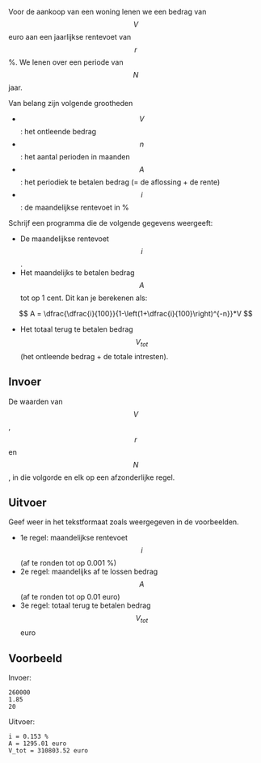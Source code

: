 Voor de aankoop van een woning lenen we een bedrag van $$V$$ euro aan een jaarlijkse rentevoet van $$r$$%. We lenen over een periode van $$N$$ jaar.

Van belang zijn volgende grootheden
* $$V$$ : het ontleende bedrag
* $$n$$ : het aantal perioden in maanden
* $$A$$ : het periodiek te betalen bedrag (= de aflossing + de rente)
* $$i$$ : de maandelijkse rentevoet in %

Schrijf een programma die de volgende gegevens weergeeft:
* De maandelijkse rentevoet $$i$$.
* Het maandelijks te betalen bedrag $$A$$ tot op 1 cent. Dit kan je berekenen als:

$$
A = \dfrac{\dfrac{i}{100}}{1-\left(1+\dfrac{i}{100}\right)^{-n}}*V
$$

* Het totaal terug te betalen bedrag $$V_{tot}$$ (het ontleende bedrag + de totale intresten).

## Invoer
De waarden van $$V$$, $$r$$ en $$N$$, in die volgorde en elk op een afzonderlijke regel.

## Uitvoer
Geef weer in het tekstformaat zoals weergegeven in de voorbeelden.
* 1e regel: maandelijkse rentevoet $$i$$ (af te ronden tot op 0.001 %)
* 2e regel: maandelijks af te lossen bedrag $$A$$ (af te ronden tot op 0.01 euro)
* 3e regel: totaal terug te betalen bedrag $$V_{tot}$$ euro

## Voorbeeld
Invoer:
```
260000
1.85
20
```
Uitvoer:
```
i = 0.153 %
A = 1295.01 euro
V_tot = 310803.52 euro
```
